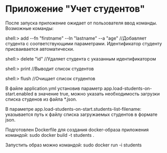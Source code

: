 # Приложение "Учет студентов"
После запуска приложение ожидает от пользователя ввод команды. Возможные команды:

shell:> add --fn "firstname" --ln "lastname" --a "age" //Добавляет студента с соответствующими параметрами. Идентификатор студенту присваивается автоматически.

shell:> delete "id" //Удаляет студента с указанным идентификатором

shell:> print //Выводит список студентов

shell:> flush //Очищает список студентов

В файле application.yml установив параметр app.load-students-on-start.enabled в значение true, можно указать необходимость загрузки списка студенов из файла *.json.

В параметре app.load-students-on-start.students-list-filename: указывается путь к файлу списка загружаемых студентов в формате json.  

Подготовлен Dockerfile для создания docker-образа приложения командой: sudo docker build -t students .

Запустить образ можно командой: sudo docker run  -i students
